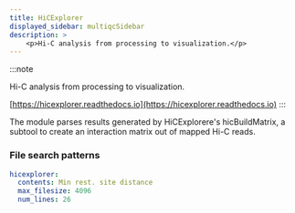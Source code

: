 ```yaml
---
title: HiCExplorer
displayed_sidebar: multiqcSidebar
description: >
    <p>Hi-C analysis from processing to visualization.</p>
---
```


<!--
~~~~~ DO NOT EDIT ~~~~~
This file is autogenerated from the MultiQC module python docstring.
Do not edit the markdown, it will be overwritten.

File path for the source of this content: multiqc/modules/hicexplorer/hicexplorer.py
~~~~~~~~~~~~~~~~~~~~~~~
-->

:::note
<p>Hi-C analysis from processing to visualization.</p>

[https://hicexplorer.readthedocs.io](https://hicexplorer.readthedocs.io)
:::

The module parses results generated by HiCExplorere's hicBuildMatrix, a subtool to create an interaction matrix
out of mapped Hi-C reads.

### File search patterns

```yaml
hicexplorer:
  contents: Min rest. site distance
  max_filesize: 4096
  num_lines: 26
```
    